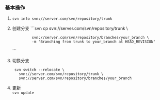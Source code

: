 ### 基本操作

1. `svn info svn://server.com/svn/repository/trunk`
2. 创建分支
    \`\`\`svn cp svn://server.com/svn/repository/trunk \
   ```
            svn://server.com/svn/repository/branches/your_branch \
            -m "Branching from trunk to your_branch at HEAD_REVISION"
   ```

      \`\`\`
3. 切换分支

   ```
    svn switch --relocate \
      svn://server.com/svn/repository/trunk \
      svn://server.com/svn/repository/branches/your_branch
   ```

4. 更新  
    `svn update`



